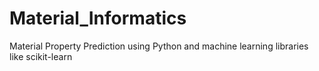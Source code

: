 # Material_Informatics
Material Property Prediction using Python and machine learning libraries like scikit-learn
